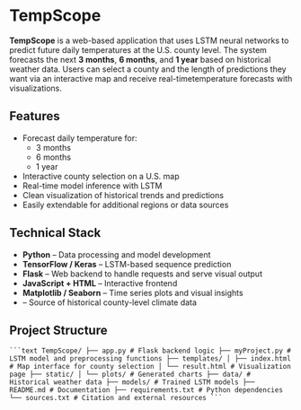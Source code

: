 # TempScope
**TempScope** is a web-based application that uses LSTM neural networks to predict future daily temperatures at the U.S. county level. The system forecasts the next **3 months**, **6 months**, and **1 year** based on historical weather data. Users can select a county and the length of predictions they want via an interactive map and receive real-timetemperature forecasts with visualizations. 
## Features

- Forecast daily temperature for:
  - 3 months
  - 6 months
  - 1 year
- Interactive county selection on a U.S. map
- Real-time model inference with LSTM
- Clean visualization of historical trends and predictions
- Easily extendable for additional regions or data sources

## Technical Stack

- **Python** – Data processing and model development
- **TensorFlow / Keras** – LSTM-based sequence prediction
- **Flask** – Web backend to handle requests and serve visual output
- **JavaScript + HTML** – Interactive frontend
- **Matplotlib / Seaborn** – Time series plots and visual insights
-  – Source of historical county-level climate data

## Project Structure
<pre lang="nohighlight"><code>```text TempScope/ ├── app.py # Flask backend logic ├── myProject.py # LSTM model and preprocessing functions ├── templates/ │ ├── index.html # Map interface for county selection │ └── result.html # Visualization page ├── static/ │ └── plots/ # Generated charts ├── data/ # Historical weather data ├── models/ # Trained LSTM models ├── README.md # Documentation ├── requirements.txt # Python dependencies └── sources.txt # Citation and external resources ```</code></pre>
